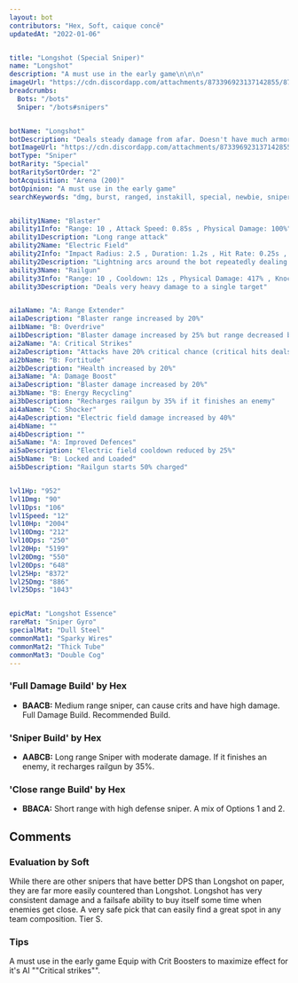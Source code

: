 ```yaml
---
layout: bot
contributors: "Hex, Soft, caique concê"
updatedAt: "2022-01-06"


title: "Longshot (Special Sniper)"
name: "Longshot"
description: "A must use in the early game\n\n\n"
imageUrl: "https://cdn.discordapp.com/attachments/873396923137142855/873397383575240734/longshot.png"
breadcrumbs:
  Bots: "/bots"
  Sniper: "/bots#snipers"


botName: "Longshot"
botDescription: "Deals steady damage from afar. Doesn't have much armor, but can electrocute nearby attackers to keep them at bay."
botImageUrl: "https://cdn.discordapp.com/attachments/873396923137142855/873397383575240734/longshot.png"
botType: "Sniper"
botRarity: "Special"
botRaritySortOrder: "2"
botAcquisition: "Arena (200)"
botOpinion: "A must use in the early game"
searchKeywords: "dmg, burst, ranged, instakill, special, newbie, sniper, longshot, shooter"


ability1Name: "Blaster"
ability1Info: "Range: 10 , Attack Speed: 0.85s , Physical Damage: 100%"
ability1Description: "Long range attack"
ability2Name: "Electric Field"
ability2Info: "Impact Radius: 2.5 , Duration: 1.2s , Hit Rate: 0.25s , Cooldown: 8s , Energy Damage: 28%"
ability2Description: "Lightning arcs around the bot repeatedly dealing damage to nearby bots"
ability3Name: "Railgun"
ability3Info: "Range: 10 , Cooldown: 12s , Physical Damage: 417% , Knockback: Small"
ability3Description: "Deals very heavy damage to a single target"


ai1aName: "A: Range Extender"
ai1aDescription: "Blaster range increased by 20%"
ai1bName: "B: Overdrive"
ai1bDescription: "Blaster damage increased by 25% but range decreased by 20%"
ai2aName: "A: Critical Strikes"
ai2aDescription: "Attacks have 20% critical chance (critical hits deals double damage)"
ai2bName: "B: Fortitude"
ai2bDescription: "Health increased by 20%"
ai3aName: "A: Damage Boost"
ai3aDescription: "Blaster damage increased by 20%"
ai3bName: "B: Energy Recycling"
ai3bDescription: "Recharges railgun by 35% if it finishes an enemy"
ai4aName: "C: Shocker"
ai4aDescription: "Electric field damage increased by 40%"
ai4bName: ""
ai4bDescription: ""
ai5aName: "A: Improved Defences"
ai5aDescription: "Electric field cooldown reduced by 25%"
ai5bName: "B: Locked and Loaded"
ai5bDescription: "Railgun starts 50% charged"


lvl1Hp: "952"
lvl1Dmg: "90"
lvl1Dps: "106"
lvl1Speed: "12"
lvl10Hp: "2004"
lvl10Dmg: "212"
lvl10Dps: "250"
lvl20Hp: "5199"
lvl20Dmg: "550"
lvl20Dps: "648"
lvl25Hp: "8372"
lvl25Dmg: "886"
lvl25Dps: "1043"


epicMat: "Longshot Essence"
rareMat: "Sniper Gyro"
specialMat: "Dull Steel"
commonMat1: "Sparky Wires"
commonMat2: "Thick Tube"
commonMat3: "Double Cog"
---
```



### 'Full Damage Build' by Hex
- **BAACB:** Medium range sniper, can cause crits and have high damage. Full Damage Build. Recommended Build.

### 'Sniper Build' by Hex
- **AABCB:** Long range Sniper with moderate damage. If it finishes an enemy, it recharges railgun by 35%.

### 'Close range Build' by Hex
- **BBACA:** Short range with high defense sniper. A mix of Options 1 and 2.

## Comments

### Evaluation by Soft
While there are other snipers that have better DPS than Longshot on paper, they are far more easily countered than Longshot. Longshot has very consistent damage and a failsafe ability to buy itself some time when enemies get close. A very safe pick that can easily find a great spot in any team composition. Tier S.

### Tips
A must use in the early game
Equip with Crit Boosters to maximize effect for it's AI ""Critical strikes"".

